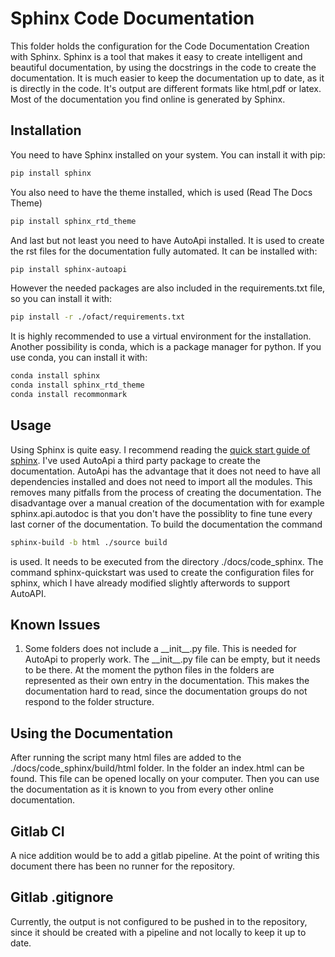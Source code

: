 # Sphinx Code Documentation

This folder holds the configuration for the Code Documentation Creation with Sphinx. Sphinx is a tool that makes it easy
to create intelligent and beautiful documentation, by using the docstrings in the code to create the documentation. It
is much easier to keep the documentation up to date, as it is directly in the code. It's output are different formats
like html,pdf or latex. Most of the documentation you find online is generated by Sphinx.

## Installation

You need to have Sphinx installed on your system. You can install it with pip:

```bash
pip install sphinx
```

You also need to have the theme installed, which is used (Read The Docs Theme)

```bash
pip install sphinx_rtd_theme
```

And last but not least you need to have AutoApi installed. It is used to create the rst files for the documentation
fully automated. It can be installed with:

```bash
pip install sphinx-autoapi
```

However the needed packages are also included in the requirements.txt file, so you can install it with:

```bash
pip install -r ./ofact/requirements.txt
```

It is highly recommended to use a virtual environment for the installation. Another possibility is conda, which is a
package manager for python. If you use conda, you can install it with:

```bash
conda install sphinx
conda install sphinx_rtd_theme
conda install recommonmark
```

## Usage

Using Sphinx is quite easy. I recommend reading
the [quick start guide of sphinx](https://www.sphinx-doc.org/en/master/usage/quickstart.html).
I've used AutoApi a third party package to create the documentation.
AutoApi has the advantage that it does not need to have all dependencies installed and does not need to import
all the modules.
This removes many pitfalls from the process of creating the documentation.
The disadvantage over a manual creation of the documentation with for example sphinx.api.autodoc is that you don't have
the possiblity to fine tune every last corner of the documentation.
To build the documentation the command

```bash
sphinx-build -b html ./source build 
```

is used. It needs to be executed from the directory ./docs/code_sphinx. The command sphinx-quickstart was used to create
the configuration files for sphinx, which I have already modified slightly afterwords to support AutoAPI.

## Known Issues

1. Some folders does not include a \_\_init\_\_.py file. This is needed for AutoApi to properly work. The
   \_\_init\_\_.py file can be empty, but it needs to be there. At the moment the python files in the folders are
   represented as their own entry in the documentation. This makes the documentation hard to read, since the
   documentation groups do not respond to the folder structure.

## Using the Documentation

After running the script many html files are added to the ./docs/code_sphinx/build/html folder. In the folder an
index.html can be found. This file can be opened locally on your computer. Then you can use the documentation as it is
known to you from every other online documentation.

## Gitlab CI

A nice addition would be to add a gitlab pipeline. At the point of writing this document there has been no runner for
the repository.

## Gitlab .gitignore

Currently, the output is not configured to be pushed in to the repository, since it should be created with a pipeline
and not locally to keep it up to date.